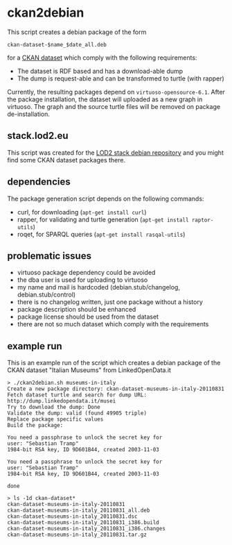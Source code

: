 # ckan2debian
This script creates a debian package of the form

    ckan-dataset-$name_$date_all.deb

for a [CKAN dataset](http://thedatahub.org) which comply with the following requirements:

* The dataset is RDF based and has a download-able dump
* The dump is request-able and can be transformed to turtle (with rapper)

Currently, the resulting packages depend on `virtuoso-opensource-6.1`.
After the package installation, the dataset will uploaded as a new graph in virtuoso.
The graph and the source turtle files will be removed on package de-installation.

## stack.lod2.eu
This script was created for the [LOD2 stack debian repository](http://stack.lod2.eu)
and you might find some CKAN dataset packages there.

## dependencies
The package generation script depends on the following commands:

* curl, for downloading (`apt-get install curl`)
* rapper, for validating and turtle generation (`apt-get install raptor-utils`)
* roqet, for SPARQL queries (`apt-get install rasqal-utils`)

## problematic issues

* virtuoso package dependency could be avoided
* the dba user is used for uploading to virtuoso
* my name and mail is hardcoded (debian.stub/changelog, debian.stub/control)
* there is no changelog written, just one package without a history
* package description should be enhanced
* package license should be used from the dataset
* there are not so much dataset which comply with the requirements

## example run
This is an example run of the script which creates a debian package of the CKAN
dataset "Italian Museums" from LinkedOpenData.it

    > ./ckan2debian.sh museums-in-italy
    Create a new package directory: ckan-dataset-museums-in-italy-20110831
    Fetch dataset turtle and search for dump URL: http://dump.linkedopendata.it/musei
    Try to download the dump: Done
    Validate the dump: valid (found 49905 triple)
    Replace package specific values
    Build the package:

    You need a passphrase to unlock the secret key for
    user: "Sebastian Tramp"
    1984-bit RSA key, ID 9D601B44, created 2003-11-03

    You need a passphrase to unlock the secret key for
    user: "Sebastian Tramp"
    1984-bit RSA key, ID 9D601B44, created 2003-11-03

    done

    > ls -1d ckan-dataset*
    ckan-dataset-museums-in-italy-20110831
    ckan-dataset-museums-in-italy_20110831_all.deb
    ckan-dataset-museums-in-italy_20110831.dsc
    ckan-dataset-museums-in-italy_20110831_i386.build
    ckan-dataset-museums-in-italy_20110831_i386.changes
    ckan-dataset-museums-in-italy_20110831.tar.gz
